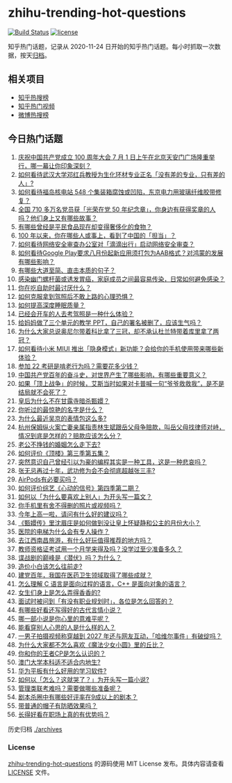 # zhihu-trending-hot-questions

[![Build Status](https://github.com/justjavac/zhihu-trending-hot-questions/workflows/ci/badge.svg?branch=master)](https://github.com/justjavac/zhihu-trending-hot-questions/actions)
[![license](https://img.shields.io/github/license/justjavac/zhihu-trending-hot-questions)](https://github.com/justjavac/zhihu-trending-hot-questions/blob/master/LICENSE)

知乎热门话题，记录从 2020-11-24 日开始的知乎热门话题。每小时抓取一次数据，按天[归档](./archives)。

## 相关项目

- [知乎热搜榜](https://github.com/justjavac/zhihu-trending-top-search)
- [知乎热门视频](https://github.com/justjavac/zhihu-trending-hot-video)
- [微博热搜榜](https://github.com/justjavac/weibo-trending-hot-search)

## 今日热门话题

<!-- BEGIN -->
<!-- 最后更新时间 Sun Jul 04 2021 01:09:31 GMT+0800 (China Standard Time) -->

1. [庆祝中国共产党成立 100 周年大会 7 月 1
   日上午在北京天安门广场隆重举行，哪一幕让你印象深刻？](https://www.zhihu.com/question/469219832)
2. [如何看待武汉大学邓红兵教授为生化环材专业正名「没有差的专业，只有差的人」?](https://www.zhihu.com/question/469600953)
3. [如何看待福岛核电站 548
   个集装箱腐蚀或凹陷，东京电力用玻璃纤维胶带修复？](https://www.zhihu.com/question/469544314)
4. [全国 710 多万名党员获「光荣在党 50
   年纪念章」，你身边有获得奖章的人吗？他们身上又有哪些故事？](https://www.zhihu.com/question/469220759)
5. [有哪些曾经是平民食品现在却变得奢侈化的食物？](https://www.zhihu.com/question/468524945)
6. [100 年以来，你在哪些人或事上，看到了中国的「担当」？](https://www.zhihu.com/question/469083054)
7. [如何看待网络安全审查办公室对「滴滴出行」启动网络安全审查？](https://www.zhihu.com/question/469590210)
8. [如何看待Google
   Play要求八月份起新应用须打包为AAB格式？对鸿蒙的发展有哪些影响？](https://www.zhihu.com/question/469588431)
9. [有哪些大道至简、直击本质的句子？](https://www.zhihu.com/question/466361764)
10. [感染幽门螺杆菌或诱发胃癌，家庭成员之间最容易传染，日常如何避免感染？](https://www.zhihu.com/question/469701438)
11. [你在吃自助时最讨厌什么？](https://www.zhihu.com/question/63212359)
12. [如何克服拿到驾照后不敢上路的心理恐惧？](https://www.zhihu.com/question/378244895)
13. [如何提高深度睡眠质量？](https://www.zhihu.com/question/21367788)
14. [已经会开车的人去考驾照是一种什么体验？](https://www.zhihu.com/question/61195942)
15. [给妈妈做了三个单元的教学 PPT，自己的署名被删了，应该生气吗？](https://www.zhihu.com/question/466380653)
16. [为什么大家总说奥尼尔带着科比拿了三冠，却不承认杜兰特带着库里拿了两冠？](https://www.zhihu.com/question/466820448)
17. [如何看待小米 MIUI
    推出「隐身模式」新功能？会给你的手机使用带来哪些新体验？](https://www.zhihu.com/question/469242892)
18. [参加 22 考研是啃老行为吗？需要花多少钱？](https://www.zhihu.com/question/469453406)
19. [中国共产党百年的奋斗史，对世界产生了哪些影响，有哪些重要意义？](https://www.zhihu.com/question/469274581)
20. [如果「顶上战争」的时候，艾斯当时如果对卡普喊一句“爷爷救救我”，是不是结局就不会死了？](https://www.zhihu.com/question/275781764)
21. [皇后为什么不在甘露寺暗杀甄嬛？](https://www.zhihu.com/question/323782581)
22. [你听过的最惊艳的名字是什么？](https://www.zhihu.com/question/265694919)
23. [为什么最近吴京的表情包这么多?](https://www.zhihu.com/question/459051105)
24. [杭州保姆纵火案亡妻亲属指责林生斌跟岳父母争赔款，叫岳父母找律师对峙，情况到底是怎样的？赔款应该怎么分？](https://www.zhihu.com/question/469306984)
25. [老公不挣钱的婚姻怎么走下去?](https://www.zhihu.com/question/374704037)
26. [如何评价《顶楼》第三季第五集？](https://www.zhihu.com/question/469569647)
27. [突然意识自己曾经引以为豪的编程其实是一种工具，这是一种悲哀吗？](https://www.zhihu.com/question/469223256)
28. [张无忌再过十年，武功修为会不会彻底超越张三丰?](https://www.zhihu.com/question/458327600)
29. [AirPods有必要买吗？](https://www.zhihu.com/question/465884888)
30. [如何评价综艺《心动的信号》第四季第二期？](https://www.zhihu.com/question/469588792)
31. [如何以「为什么要喜欢上别人」为开头写一篇文？](https://www.zhihu.com/question/443120413)
32. [你手机里有舍不得删的照片或视频吗？](https://www.zhihu.com/question/312849874)
33. [今年上高一啦，请问有什么好的建议吗？](https://www.zhihu.com/question/467877062)
34. [《甄嬛传》里沈眉庄是如何做到没让皇上怀疑静和公主的月份大小？](https://www.zhihu.com/question/451619488)
35. [医院的电梯为什么会有专人操作？](https://www.zhihu.com/question/275348817)
36. [去江西南昌旅游，有什么好玩值得推荐的地方吗？](https://www.zhihu.com/question/348057500)
37. [教师资格证考试用一个月学来得及吗？没学过至少准备多久？](https://www.zhihu.com/question/412569772)
38. [谍战剧的巅峰是《潜伏》吗？为什么？](https://www.zhihu.com/question/467430277)
39. [造价小白该怎么往前走?](https://www.zhihu.com/question/459896991)
40. [建党百年，我国在医药卫生领域取得了哪些成就？](https://www.zhihu.com/question/468756547)
41. [怎么理解 C 语言是面向过程的语言，C++ 是面向对象的语言？](https://www.zhihu.com/question/24425316)
42. [女生们身上是怎么弄得香香的?](https://www.zhihu.com/question/285951733)
43. [面试时被问到「有没有职业规划时」，各位是怎么回答的？](https://www.zhihu.com/question/19850945)
44. [有哪些好看还写得好的古代言情小说？](https://www.zhihu.com/question/305808724)
45. [哪一部小说是你心里的意难平呢？](https://www.zhihu.com/question/467675119)
46. [能看穿别人心思的人是什么样的人？](https://www.zhihu.com/question/27095943)
47. [一男子拍摄视频称穿越到 2027
    年还与网友互动，「哈维尔事件」有破绽吗？](https://www.zhihu.com/question/466675842)
48. [为什么大家都不怎么喜欢《魔法少女小圆》里的丘比？](https://www.zhihu.com/question/37154229)
49. [你和你的王者CP是怎么认识的？](https://www.zhihu.com/question/465183546)
50. [澳门大学本科适不适合内地生?](https://www.zhihu.com/question/371477684)
51. [华为平板有什么好用的学习软件?](https://www.zhihu.com/question/310728794)
52. [如何以「怎么？这就哭了？」为开头写一篇小说?](https://www.zhihu.com/question/453484837)
53. [管理类联考难吗？需要做哪些准备呢？](https://www.zhihu.com/question/339992123)
54. [剧本杀圈中有哪些好评率在9成以上的剧本？](https://www.zhihu.com/question/376559705)
55. [带普通的帽子有防晒效果吗？](https://www.zhihu.com/question/444213755)
56. [长得好看在职场上真的有优势吗？](https://www.zhihu.com/question/461972771)

<!-- END -->

历史归档 [./archives](./archives)

### License

[zhihu-trending-hot-questions](https://github.com/justjavac/zhihu-trending-hot-questions)
的源码使用 MIT License 发布。具体内容请查看 [LICENSE](./LICENSE) 文件。
